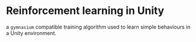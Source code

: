 # Reinforcement learning in Unity

a `gymnasium` compatible training algorithm used to learn simple behaviours in a Unity environment.